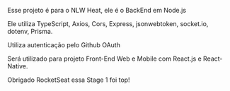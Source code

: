 
Esse projeto é para o NLW Heat, ele é o BackEnd em Node.js

Ele utiliza TypeScript, Axios, Cors, Express, jsonwebtoken, socket.io, dotenv, Prisma.

Utiliza autenticação pelo Github OAuth

Será utilizado para projeto Front-End Web e Mobile com React.js e React-Native.

Obrigado RocketSeat essa Stage 1 foi top!
